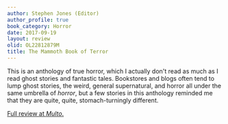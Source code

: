 ```yaml
---
author: Stephen Jones (Editor)
author_profile: true
book_category: Horror
date: 2017-09-19
layout: review
olid: OL22812879M
title: The Mammoth Book of Terror
---
```


This is an anthology of true horror, which I actually don't read as much as I read ghost stories and fantastic tales. Bookstores and blogs often tend to lump ghost stories, the weird, general supernatural, and horror all under the same umbrella of *horror*, but a few stories in this anthology reminded me that they are quite, quite, stomach-turningly different. 

[Full review at *Multo*.](https://multoghost.wordpress.com/2017/09/19/a-budget-of-book-reviews-terror-edition/)